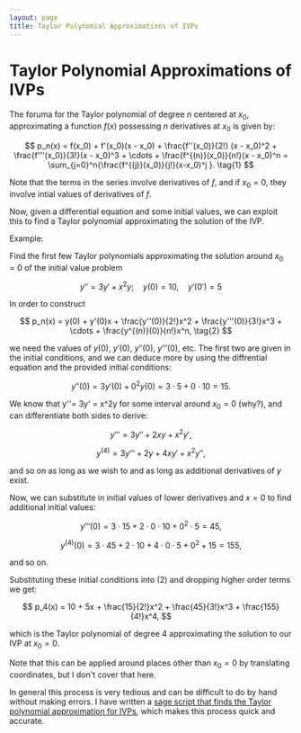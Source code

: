 ```yaml
---
layout: page
title: Taylor Polynomial Approximations of IVPs
---
```


# Taylor Polynomial Approximations of IVPs

The foruma for the Taylor polynomial of degree $n$ centered at $x_0$, approximating a function $f(x)$ possessing $n$ derivatives at $x_0$ is given by:


$$ p_n(x) = f(x_0) + f'(x_0)(x - x_0) + \frac{f''(x_0)}{2!} (x - x_0)^2 + \frac{f'''(x_0)}{3!}(x - x_0)^3 + \cdots + \frac{f^{(n)}(x_0)}{n!}(x - x_0)^n = \sum_{j=0}^n{\frac{f^{(j)}(x_0)}{j!}(x-x_0)^j }.  \tag{1} $$


Note that the terms in the series involve derivatives of $f$, and if $x_0 = 0$, they involve intial values of derivatives of $f$.


Now, given a differential equation and some initial values, we can exploit this to find a Taylor polynomial approximating the solution of the IVP.


Example:

Find the first few Taylor polynomials approximating the solution around $x_0 = 0$ of the initial value problem


$$ y'' = 3y' + x^2y; \quad y(0) = 10, \quad y'(0') = 5 $$

In order to construct

$$ p_n(x) = y(0) + y'(0)x + \frac{y''(0)}{2!}x^2 + \frac{y'''(0)}{3!}x^3 + \cdots + \frac{y^{(n)}(0)}{n!}x^n, \tag{2} $$

we need the values of $y(0)$, $y'(0)$, $y''(0)$, $y'''(0),$ etc. The first two are given in the initial conditions, and we can deduce more by using the diffrential equation and the provided initial conditions:


$$ y''(0) = 3y'(0) + 0^2y(0) = 3 \cdot 5 + 0 \cdot 10 = 15. $$

We know that y''= 3y' = x^2y for some interval around $x_0 = 0$ (why?), and can differentiate both sides to derive:

$$ y''' = 3y'' + 2xy + x^2y', $$

$$ y^{(4)} = 3y''' + 2y + 4xy' + x^2y'', $$

and so on as long as we wish to and as long as additional derivatives of $y$ exist.


Now, we can substitute in initial values of lower derivatives and $x=0$ to find additional initial values:

$$ y'''(0) = 3 \cdot 15 + 2 \cdot 0 \cdot 10 + 0^2 \cdot 5 = 45, $$

$$ y^{(4)}(0) = 3 \cdot 45 + 2 \cdot 10 + 4 \cdot 0 \cdot 5 + 0^2 + 15 = 155, $$

and so on.

Substituting these initial conditions into (2) and dropping higher order terms we get:


$$ p_4(x) = 10 + 5x + \frac{15}{2!}x^2 + \frac{45}{3!}x^3 + \frac{155}{4!}x^4, $$

which is the Taylor polynomial of degree 4 approximating the solution to our IVP at $x_0 = 0$.

Note that this can be applied around places other than $x_0 = 0$ by translating coordinates, but I don't cover that here.

In general this process is very tedious and can be difficult to do by hand without making errors. I have written a [sage script that finds the Taylor polynomial approximation for IVPs](https://github.com/jhobbs/mathnotes/blob/main/scripts/taylor_series_approx.sage), which makes this process quick and accurate.

